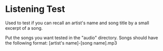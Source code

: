 # Listening Test

Used to test if you can recall an artist's name and song title by a small excerpt of a song.

Put the songs you want tested in the "audio" directory. Songs should have the following format: [artist's name]-[song name].mp3